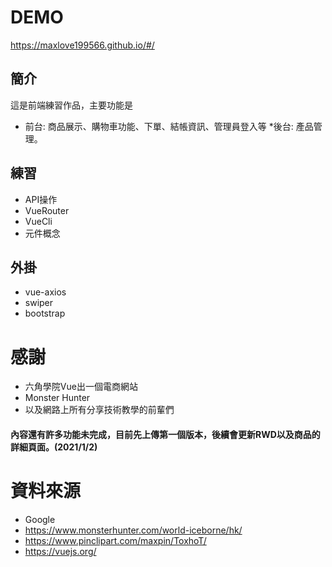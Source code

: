 # DEMO
https://maxlove199566.github.io/#/

## 簡介
這是前端練習作品，主要功能是
* 前台: 商品展示、購物車功能、下單、結帳資訊、管理員登入等
*後台: 產品管理。

## 練習
* API操作
* VueRouter
* VueCli
* 元件概念

## 外掛

* vue-axios
* swiper 
* bootstrap

# 感謝

* 六角學院Vue出一個電商網站
* Monster Hunter
* 以及網路上所有分享技術教學的前輩們

#### 內容還有許多功能未完成，目前先上傳第一個版本，後續會更新RWD以及商品的詳細頁面。(2021/1/2)

# 資料來源

* Google
* https://www.monsterhunter.com/world-iceborne/hk/
* https://www.pinclipart.com/maxpin/ToxhoT/
* https://vuejs.org/
